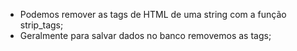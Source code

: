 * Podemos remover as tags de HTML de uma string com a função strip_tags;
* Geralmente para salvar dados no banco removemos as tags;